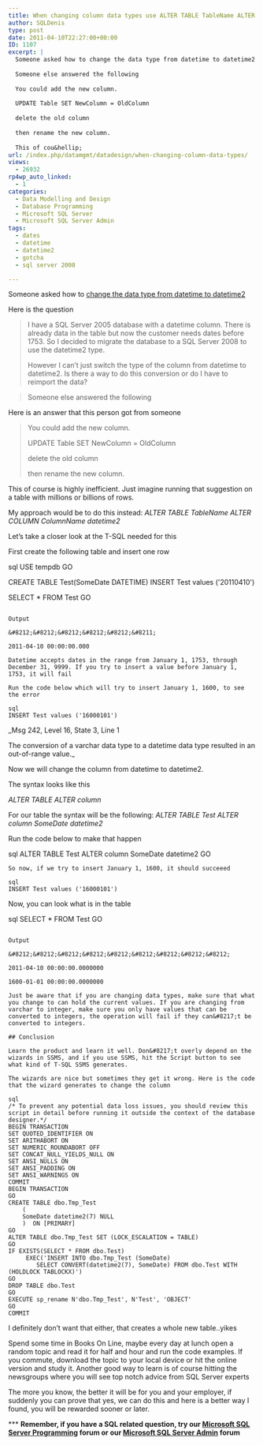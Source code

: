 ```yaml
---
title: When changing column data types use ALTER TABLE TableName ALTER Column syntax, don’t drop and recreate column
author: SQLDenis
type: post
date: 2011-04-10T22:27:00+00:00
ID: 1107
excerpt: |
  Someone asked how to change the data type from datetime to datetime2
  
  Someone else answered the following
  
  You could add the new column.
  
  UPDATE Table SET NewColumn = OldColumn
  
  delete the old column
  
  then rename the new column.
  
  This of cou&hellip;
url: /index.php/datamgmt/datadesign/when-changing-column-data-types/
views:
  - 26932
rp4wp_auto_linked:
  - 1
categories:
  - Data Modelling and Design
  - Database Programming
  - Microsoft SQL Server
  - Microsoft SQL Server Admin
tags:
  - dates
  - datetime
  - datetime2
  - gotcha
  - sql server 2008

---
```

Someone asked how to [change the data type from datetime to datetime2][1]

Here is the question

> I have a SQL Server 2005 database with a datetime column. There is already data in the table but now the customer needs dates before 1753. So I decided to migrate the database to a SQL Server 2008 to use the datetime2 type.
> 
> However I can&#8217;t just switch the type of the column from datetime to datetime2. Is there a way to do this conversion or do I have to reimport the data?
  
> Someone else answered the following

Here is an answer that this person got from someone

> You could add the new column.
> 
> UPDATE Table SET NewColumn = OldColumn
> 
> delete the old column
> 
> then rename the new column.

This of course is highly inefficient. Just imagine running that suggestion on a table with millions or billions of rows.

My approach would be to do this instead: _ALTER TABLE TableName ALTER COLUMN ColumnName datetime2_

Let&#8217;s take a closer look at the T-SQL needed for this

First create the following table and insert one row

sql
USE tempdb
GO

CREATE TABLE Test(SomeDate DATETIME)
INSERT Test values ('20110410')

SELECT * FROM Test
GO
```

Output
  
&#8212;&#8212;&#8212;&#8212;&#8212;&#8211;
  
2011-04-10 00:00:00.000

Datetime accepts dates in the range from January 1, 1753, through December 31, 9999. If you try to insert a value before January 1, 1753, it will fail
  
Run the code below which will try to insert January 1, 1600, to see the error

sql
INSERT Test values ('16000101')
```

_Msg 242, Level 16, State 3, Line 1
  
The conversion of a varchar data type to a datetime data type resulted in an out-of-range value._

Now we will change the column from datetime to datetime2.
  
The syntax looks like this

_ALTER TABLE <TableName> ALTER column <ColumnName> <New date type>_

For our table the syntax will be the following: _ALTER TABLE Test ALTER column SomeDate datetime2_
  
Run the code below to make that happen

sql
ALTER TABLE Test ALTER column SomeDate datetime2
GO
```
So now, if we try to insert January 1, 1600, it should succeeed

sql
INSERT Test values ('16000101')
```

Now, you can look what is in the table

sql
SELECT * FROM Test
GO
```

Output
  
&#8212;&#8212;&#8212;&#8212;&#8212;&#8212;&#8212;&#8212;&#8212;
  
2011-04-10 00:00:00.0000000
  
1600-01-01 00:00:00.0000000

Just be aware that if you are changing data types, make sure that what you change to can hold the current values. If you are changing from varchar to integer, make sure you only have values that can be converted to integers, the operation will fail if they can&#8217;t be converted to integers.

## Conclusion

Learn the product and learn it well. Don&#8217;t overly depend on the wizards in SSMS, and if you use SSMS, hit the Script button to see what kind of T-SQL SSMS generates.

The wizards are nice but sometimes they get it wrong. Here is the code that the wizard generates to change the column

sql
/* To prevent any potential data loss issues, you should review this script in detail before running it outside the context of the database designer.*/
BEGIN TRANSACTION
SET QUOTED_IDENTIFIER ON
SET ARITHABORT ON
SET NUMERIC_ROUNDABORT OFF
SET CONCAT_NULL_YIELDS_NULL ON
SET ANSI_NULLS ON
SET ANSI_PADDING ON
SET ANSI_WARNINGS ON
COMMIT
BEGIN TRANSACTION
GO
CREATE TABLE dbo.Tmp_Test
	(
	SomeDate datetime2(7) NULL
	)  ON [PRIMARY]
GO
ALTER TABLE dbo.Tmp_Test SET (LOCK_ESCALATION = TABLE)
GO
IF EXISTS(SELECT * FROM dbo.Test)
	 EXEC('INSERT INTO dbo.Tmp_Test (SomeDate)
		SELECT CONVERT(datetime2(7), SomeDate) FROM dbo.Test WITH (HOLDLOCK TABLOCKX)')
GO
DROP TABLE dbo.Test
GO
EXECUTE sp_rename N'dbo.Tmp_Test', N'Test', 'OBJECT' 
GO
COMMIT

```
I definitely don&#8217;t want that either, that creates a whole new table..yikes

Spend some time in Books On Line, maybe every day at lunch open a random topic and read it for half and hour and run the code examples. If you commute, download the topic to your local device or hit the online version and study it. Another good way to learn is of course hitting the newsgroups where you will see top notch advice from SQL Server experts

The more you know, the better it will be for you and your employer, if suddenly you can prove that yes, we can do this and here is a better way I found, you will be rewarded sooner or later.

\*** **Remember, if you have a SQL related question, try our [Microsoft SQL Server Programming][2] forum or our [Microsoft SQL Server Admin][3] forum**<ins></ins>

 [1]: http://stackoverflow.com/questions/5581639/convert-datetime-column-to-datetime2-column-in-sql-server/5581702#5581702
 [2]: http://forum.ltd.local/viewforum.php?f=17
 [3]: http://forum.ltd.local/viewforum.php?f=22